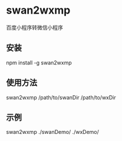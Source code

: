 # swan2wxmp
百度小程序转微信小程序

## 安装
npm install -g swan2wxmp

## 使用方法
swan2wxmp /path/to/swanDir /path/to/wxDir

## 示例
swan2wxmp ./swanDemo/ ./wxDemo/